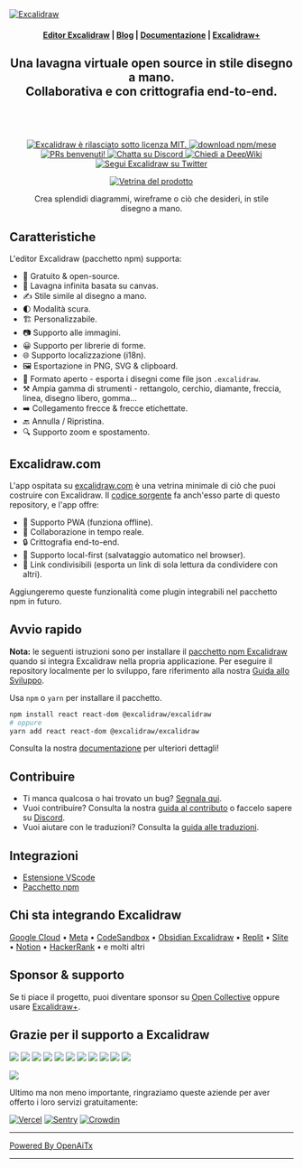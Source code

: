 <a href="https://excalidraw.com/" target="_blank" rel="noopener">
  <picture>
    <source media="(prefers-color-scheme: dark)" alt="Excalidraw" srcset="https://excalidraw.nyc3.cdn.digitaloceanspaces.com/github/excalidraw_github_cover_2_dark.png" />
    <img alt="Excalidraw" src="https://excalidraw.nyc3.cdn.digitaloceanspaces.com/github/excalidraw_github_cover_2.png" />
  </picture>
</a>

<h4 align="center">
  <a href="https://excalidraw.com">Editor Excalidraw</a> |
  <a href="https://plus.excalidraw.com/blog">Blog</a> |
  <a href="https://docs.excalidraw.com">Documentazione</a> |
  <a href="https://plus.excalidraw.com">Excalidraw+</a>
</h4>

<div align="center">
  <h2>
    Una lavagna virtuale open source in stile disegno a mano. </br>
    Collaborativa e con crittografia end-to-end. </br>
  <br />
  </h2>
</div>

<br />
<p align="center">
  <a href="https://github.com/excalidraw/excalidraw/blob/master/LICENSE">
    <img alt="Excalidraw è rilasciato sotto licenza MIT." src="https://img.shields.io/badge/license-MIT-blue.svg"  />
  </a>
  <a href="https://www.npmjs.com/package/@excalidraw/excalidraw">
    <img alt="download npm/mese" src="https://img.shields.io/npm/dm/@excalidraw/excalidraw"  />
  </a>
  <a href="https://docs.excalidraw.com/docs/introduction/contributing">
    <img alt="PRs benvenuti!" src="https://img.shields.io/badge/PRs-welcome-brightgreen.svg?style=flat"  />
  </a>
  <a href="https://discord.gg/UexuTaE">
    <img alt="Chatta su Discord" src="https://img.shields.io/discord/723672430744174682?color=738ad6&label=Chat%20on%20Discord&logo=discord&logoColor=ffffff&widge=false"/>
  </a>
  <a href="https://deepwiki.com/excalidraw/excalidraw">
    <img alt="Chiedi a DeepWiki" src="https://deepwiki.com/badge.svg" />
  </a>
  <a href="https://twitter.com/excalidraw">
    <img alt="Segui Excalidraw su Twitter" src="https://img.shields.io/twitter/follow/excalidraw.svg?label=follow+@excalidraw&style=social&logo=twitter"/>
  </a>
</p>

<div align="center">
  <figure>
    <a href="https://excalidraw.com" target="_blank" rel="noopener">
      <img src="https://excalidraw.nyc3.cdn.digitaloceanspaces.com/github%2Fproduct_showcase.png" alt="Vetrina del prodotto" />
    </a>
    <figcaption>
      <p align="center">
        Crea splendidi diagrammi, wireframe o ciò che desideri, in stile disegno a mano.
      </p>
    </figcaption>
  </figure>
</div>

## Caratteristiche

L'editor Excalidraw (pacchetto npm) supporta:

- 💯&nbsp;Gratuito & open-source.
- 🎨&nbsp;Lavagna infinita basata su canvas.
- ✍️&nbsp;Stile simile al disegno a mano.
- 🌓&nbsp;Modalità scura.
- 🏗️&nbsp;Personalizzabile.
- 📷&nbsp;Supporto alle immagini.
- 😀&nbsp;Supporto per librerie di forme.
- 🌐&nbsp;Supporto localizzazione (i18n).
- 🖼️&nbsp;Esportazione in PNG, SVG & clipboard.
- 💾&nbsp;Formato aperto - esporta i disegni come file json `.excalidraw`.
- ⚒️&nbsp;Ampia gamma di strumenti - rettangolo, cerchio, diamante, freccia, linea, disegno libero, gomma...
- ➡️&nbsp;Collegamento frecce & frecce etichettate.
- 🔙&nbsp;Annulla / Ripristina.
- 🔍&nbsp;Supporto zoom e spostamento.

## Excalidraw.com

L'app ospitata su [excalidraw.com](https://excalidraw.com) è una vetrina minimale di ciò che puoi costruire con Excalidraw. Il [codice sorgente](https://github.com/excalidraw/excalidraw/tree/master/excalidraw-app) fa anch'esso parte di questo repository, e l'app offre:

- 📡&nbsp;Supporto PWA (funziona offline).
- 🤼&nbsp;Collaborazione in tempo reale.
- 🔒&nbsp;Crittografia end-to-end.
- 💾&nbsp;Supporto local-first (salvataggio automatico nel browser).
- 🔗&nbsp;Link condivisibili (esporta un link di sola lettura da condividere con altri).

Aggiungeremo queste funzionalità come plugin integrabili nel pacchetto npm in futuro.

## Avvio rapido

**Nota:** le seguenti istruzioni sono per installare il [pacchetto npm Excalidraw](https://www.npmjs.com/package/@excalidraw/excalidraw) quando si integra Excalidraw nella propria applicazione. Per eseguire il repository localmente per lo sviluppo, fare riferimento alla nostra [Guida allo Sviluppo](https://docs.excalidraw.com/docs/introduction/development).

Usa `npm` o `yarn` per installare il pacchetto.

```bash
npm install react react-dom @excalidraw/excalidraw
# oppure
yarn add react react-dom @excalidraw/excalidraw
```

Consulta la nostra [documentazione](https://docs.excalidraw.com/docs/@excalidraw/excalidraw/installation) per ulteriori dettagli!

## Contribuire

- Ti manca qualcosa o hai trovato un bug? [Segnala qui](https://github.com/excalidraw/excalidraw/issues).
- Vuoi contribuire? Consulta la nostra [guida al contributo](https://docs.excalidraw.com/docs/introduction/contributing) o faccelo sapere su [Discord](https://discord.gg/UexuTaE).
- Vuoi aiutare con le traduzioni? Consulta la [guida alle traduzioni](https://docs.excalidraw.com/docs/introduction/contributing#translating).

## Integrazioni

- [Estensione VScode](https://marketplace.visualstudio.com/items?itemName=pomdtr.excalidraw-editor)
- [Pacchetto npm](https://www.npmjs.com/package/@excalidraw/excalidraw)

## Chi sta integrando Excalidraw

[Google Cloud](https://googlecloudcheatsheet.withgoogle.com/architecture) • [Meta](https://meta.com/) • [CodeSandbox](https://codesandbox.io/) • [Obsidian Excalidraw](https://github.com/zsviczian/obsidian-excalidraw-plugin) • [Replit](https://replit.com/) • [Slite](https://slite.com/) • [Notion](https://notion.so/) • [HackerRank](https://www.hackerrank.com/) • e molti altri

## Sponsor & supporto

Se ti piace il progetto, puoi diventare sponsor su [Open Collective](https://opencollective.com/excalidraw) oppure usare [Excalidraw+](https://plus.excalidraw.com/).

## Grazie per il supporto a Excalidraw

[<img src="https://opencollective.com/excalidraw/tiers/sponsors/0/avatar.svg?avatarHeight=120"/>](https://opencollective.com/excalidraw/tiers/sponsors/0/website) [<img src="https://opencollective.com/excalidraw/tiers/sponsors/1/avatar.svg?avatarHeight=120"/>](https://opencollective.com/excalidraw/tiers/sponsors/1/website) [<img src="https://opencollective.com/excalidraw/tiers/sponsors/2/avatar.svg?avatarHeight=120"/>](https://opencollective.com/excalidraw/tiers/sponsors/2/website) [<img src="https://opencollective.com/excalidraw/tiers/sponsors/3/avatar.svg?avatarHeight=120"/>](https://opencollective.com/excalidraw/tiers/sponsors/3/website) [<img src="https://opencollective.com/excalidraw/tiers/sponsors/4/avatar.svg?avatarHeight=120"/>](https://opencollective.com/excalidraw/tiers/sponsors/4/website) [<img src="https://opencollective.com/excalidraw/tiers/sponsors/5/avatar.svg?avatarHeight=120"/>](https://opencollective.com/excalidraw/tiers/sponsors/5/website) [<img src="https://opencollective.com/excalidraw/tiers/sponsors/6/avatar.svg?avatarHeight=120"/>](https://opencollective.com/excalidraw/tiers/sponsors/6/website) [<img src="https://opencollective.com/excalidraw/tiers/sponsors/7/avatar.svg?avatarHeight=120"/>](https://opencollective.com/excalidraw/tiers/sponsors/7/website) [<img src="https://opencollective.com/excalidraw/tiers/sponsors/8/avatar.svg?avatarHeight=120"/>](https://opencollective.com/excalidraw/tiers/sponsors/8/website) [<img src="https://opencollective.com/excalidraw/tiers/sponsors/9/avatar.svg?avatarHeight=120"/>](https://opencollective.com/excalidraw/tiers/sponsors/9/website) [<img src="https://opencollective.com/excalidraw/tiers/sponsors/10/avatar.svg?avatarHeight=120"/>](https://opencollective.com/excalidraw/tiers/sponsors/10/website)

<a href="https://opencollective.com/excalidraw#category-CONTRIBUTE" target="_blank"><img src="https://opencollective.com/excalidraw/tiers/backers.svg?avatarHeight=32"/></a>

Ultimo ma non meno importante, ringraziamo queste aziende per aver offerto i loro servizi gratuitamente:

[![Vercel](./.github/assets/vercel.svg)](https://vercel.com) [![Sentry](./.github/assets/sentry.svg)](https://sentry.io) [![Crowdin](./.github/assets/crowdin.svg)](https://crowdin.com)

---

[Powered By OpenAiTx](https://github.com/OpenAiTx/OpenAiTx)

---